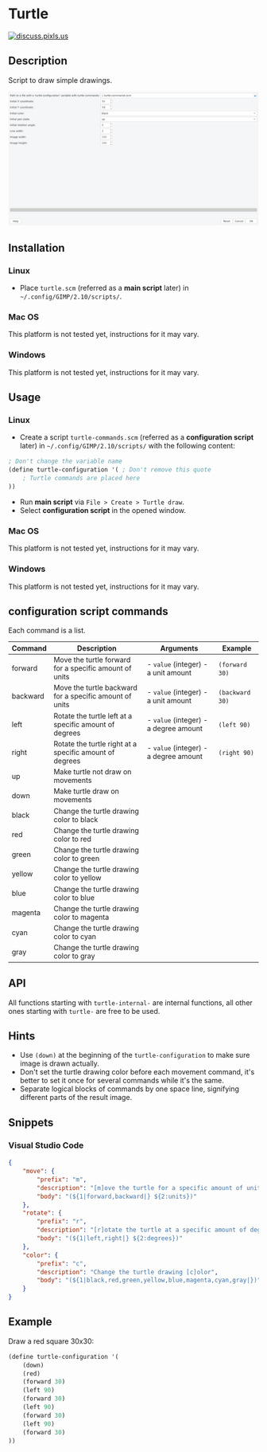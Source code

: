 # Turtle

[![discuss.pixls.us](https://img.shields.io/badge/chat-Free%20Software%20Photography-ff69b4.svg?style=flat-square)](https://discuss.pixls.us/t/turtle-for-gimp/44067/4?u=emilygraceseville7cf)

## Description

Script to draw simple drawings.

![UI](UI.png)

## Installation

### Linux

- Place `turtle.scm` (referred as a **main script** later) in
  `~/.config/GIMP/2.10/scripts/`.

### Mac OS

This platform is not tested yet, instructions for it may vary.

### Windows

This platform is not tested yet, instructions for it may vary.

## Usage

### Linux

- Create a script `turtle-commands.scm` (referred as a **configuration script**
  later) in `~/.config/GIMP/2.10/scripts/` with
  the following content:

```lisp
; Don't change the variable name
(define turtle-configuration '( ; Don't remove this quote
    ; Turtle commands are placed here
))
```

- Run **main script** via `File > Create > Turtle draw`.
- Select **configuration script** in the opened window.

### Mac OS

This platform is not tested yet, instructions for it may vary.

### Windows

This platform is not tested yet, instructions for it may vary.

## **configuration script** commands

Each command is a list.

| Command  | Description                                             | Arguments                             | Example         |
| -------- | ------------------------------------------------------- | ------------------------------------- | --------------- |
| forward  | Move the turtle forward for a specific amount of units  | - `value` (integer) - a unit amount   | `(forward 30)`  |
| backward | Move the turtle backward for a specific amount of units | - `value` (integer) - a unit amount   | `(backward 30)` |
| left     | Rotate the turtle left at a specific amount of degrees  | - `value` (integer) - a degree amount | `(left 90)`     |
| right    | Rotate the turtle right at a specific amount of degrees | - `value` (integer) - a degree amount | `(right 90)`    |
| up       | Make turtle not draw on movements                       |                                       |                 |
| down     | Make turtle draw on movements                           |                                       |                 |
| black    | Change the turtle drawing color to black                |                                       |                 |
| red      | Change the turtle drawing color to red                  |                                       |                 |
| green    | Change the turtle drawing color to green                |                                       |                 |
| yellow   | Change the turtle drawing color to yellow               |                                       |                 |
| blue     | Change the turtle drawing color to blue                 |                                       |                 |
| magenta  | Change the turtle drawing color to magenta              |                                       |                 |
| cyan     | Change the turtle drawing color to cyan                 |                                       |                 |
| gray     | Change the turtle drawing color to gray                 |                                       |                 |

## API

All functions starting with `turtle-internal-` are internal functions, all
other ones starting with `turtle-` are free to be used.

## Hints

- Use `(down)` at the beginning of the `turtle-configuration` to make sure
  image is drawn actually.
- Don't set the turtle drawing color before each movement command, it's better
  to set it once for several commands while it's the same.
- Separate logical blocks of commands by one space line, signifying different
  parts of the result image.

## Snippets

### Visual Studio Code

```json
{
    "move": {
        "prefix": "m",
        "description": "[m]ove the turtle for a specific amount of units",
        "body": "(${1|forward,backward|} ${2:units})"
    },
    "rotate": {
        "prefix": "r",
        "description": "[r]otate the turtle at a specific amount of degrees",
        "body": "(${1|left,right|} ${2:degrees})"
    },
    "color": {
        "prefix": "c",
        "description": "Change the turtle drawing [c]olor",
        "body": "(${1|black,red,green,yellow,blue,magenta,cyan,gray|})"
    }
}
```

## Example

Draw a red square 30x30:

```lisp
(define turtle-configuration '(
    (down)
    (red)
    (forward 30)
    (left 90)
    (forward 30)
    (left 90)
    (forward 30)
    (left 90)
    (forward 30)
))
```
